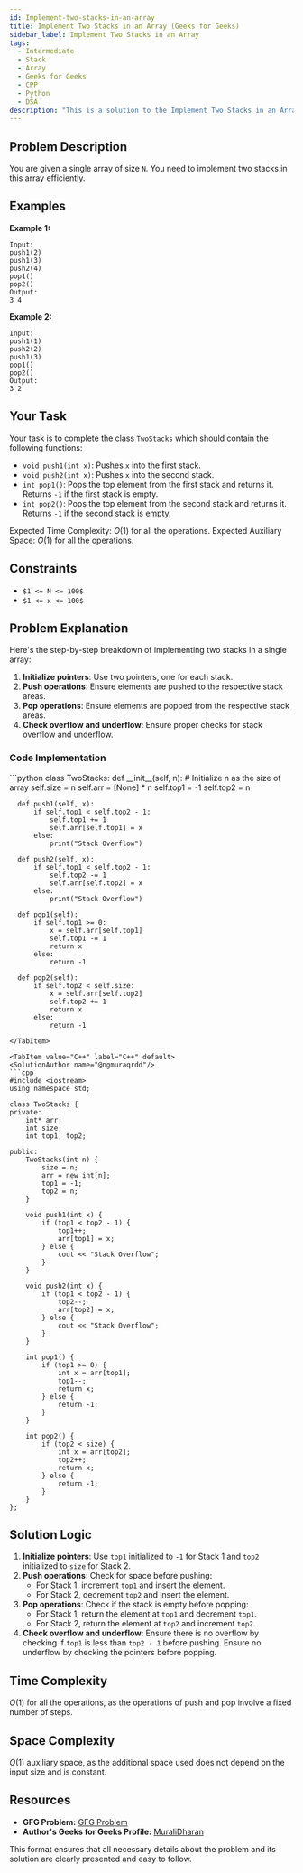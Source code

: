 ```yaml
---
id: Implement-two-stacks-in-an-array
title: Implement Two Stacks in an Array (Geeks for Geeks)
sidebar_label: Implement Two Stacks in an Array
tags:
  - Intermediate
  - Stack
  - Array
  - Geeks for Geeks
  - CPP
  - Python
  - DSA
description: "This is a solution to the Implement Two Stacks in an Array problem on Geeks for Geeks."
---
```


## Problem Description

You are given a single array of size `N`. You need to implement two stacks in this array efficiently.

## Examples

**Example 1:**
```
Input:
push1(2)
push1(3)
push2(4)
pop1()
pop2()
Output:
3 4
```

**Example 2:**
```
Input:
push1(1)
push2(2)
push1(3)
pop1()
pop2()
Output:
3 2
```

## Your Task

Your task is to complete the class `TwoStacks` which should contain the following functions:
- `void push1(int x)`: Pushes `x` into the first stack.
- `void push2(int x)`: Pushes `x` into the second stack.
- `int pop1()`: Pops the top element from the first stack and returns it. Returns `-1` if the first stack is empty.
- `int pop2()`: Pops the top element from the second stack and returns it. Returns `-1` if the second stack is empty.

Expected Time Complexity: $O(1)$ for all the operations.
Expected Auxiliary Space: $O(1)$ for all the operations.

## Constraints

- `$1 <= N <= 100$`
- `$1 <= x <= 100$`

## Problem Explanation

Here's the step-by-step breakdown of implementing two stacks in a single array:

1. **Initialize pointers**: Use two pointers, one for each stack.
2. **Push operations**: Ensure elements are pushed to the respective stack areas.
3. **Pop operations**: Ensure elements are popped from the respective stack areas.
4. **Check overflow and underflow**: Ensure proper checks for stack overflow and underflow.

### Code Implementation

<Tabs>
  <TabItem value="Python" label="Python" default>
  <SolutionAuthor name="@ngmuraqrdd"/>
  ```python
  class TwoStacks:
      def __init__(self, n):  # Initialize n as the size of array
          self.size = n
          self.arr = [None] * n
          self.top1 = -1
          self.top2 = n

      def push1(self, x):
          if self.top1 < self.top2 - 1:
              self.top1 += 1
              self.arr[self.top1] = x
          else:
              print("Stack Overflow")

      def push2(self, x):
          if self.top1 < self.top2 - 1:
              self.top2 -= 1
              self.arr[self.top2] = x
          else:
              print("Stack Overflow")

      def pop1(self):
          if self.top1 >= 0:
              x = self.arr[self.top1]
              self.top1 -= 1
              return x
          else:
              return -1

      def pop2(self):
          if self.top2 < self.size:
              x = self.arr[self.top2]
              self.top2 += 1
              return x
          else:
              return -1
  ```
  </TabItem>

  <TabItem value="C++" label="C++" default>
  <SolutionAuthor name="@ngmuraqrdd"/>
  ```cpp
  #include <iostream>
  using namespace std;

  class TwoStacks {
  private:
      int* arr;
      int size;
      int top1, top2;

  public:
      TwoStacks(int n) {
          size = n;
          arr = new int[n];
          top1 = -1;
          top2 = n;
      }

      void push1(int x) {
          if (top1 < top2 - 1) {
              top1++;
              arr[top1] = x;
          } else {
              cout << "Stack Overflow";
          }
      }

      void push2(int x) {
          if (top1 < top2 - 1) {
              top2--;
              arr[top2] = x;
          } else {
              cout << "Stack Overflow";
          }
      }

      int pop1() {
          if (top1 >= 0) {
              int x = arr[top1];
              top1--;
              return x;
          } else {
              return -1;
          }
      }

      int pop2() {
          if (top2 < size) {
              int x = arr[top2];
              top2++;
              return x;
          } else {
              return -1;
          }
      }
  };
  ```
  </TabItem>
</Tabs>

## Solution Logic

1. **Initialize pointers**: Use `top1` initialized to `-1` for Stack 1 and `top2` initialized to `size` for Stack 2.
2. **Push operations**: Check for space before pushing:
    - For Stack 1, increment `top1` and insert the element.
    - For Stack 2, decrement `top2` and insert the element.
3. **Pop operations**: Check if the stack is empty before popping:
    - For Stack 1, return the element at `top1` and decrement `top1`.
    - For Stack 2, return the element at `top2` and increment `top2`.
4. **Check overflow and underflow**: Ensure there is no overflow by checking if `top1` is less than `top2 - 1` before pushing. Ensure no underflow by checking the pointers before popping.

## Time Complexity

$O(1)$ for all the operations, as the operations of push and pop involve a fixed number of steps.

## Space Complexity

$O(1)$ auxiliary space, as the additional space used does not depend on the input size and is constant.

## Resources

- **GFG Problem:** [GFG Problem](https://www.geeksforgeeks.org/implement-two-stacks-in-an-array/)
- **Author's Geeks for Geeks Profile:** [MuraliDharan](https://www.geeksforgeeks.org/user/ngmuraqrdd/)

This format ensures that all necessary details about the problem and its solution are clearly presented and easy to follow.